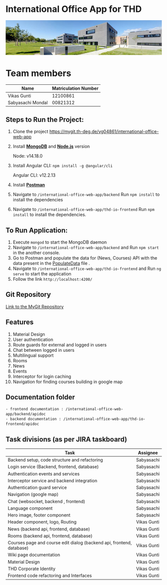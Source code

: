 # International Office App for THD

![THD campus](thd_campus.jpg)

# Team members

| Name              | Matriculation Number |
| ----------------- | -------------------- |
| Vikas Gunti       | 12100861             |
| Sabyasachi Mondal | 00821312             |



## Steps to Run the Project:

 1. Clone the project https://mygit.th-deg.de/vg04861/international-office-web-app  
 2. Install **[MongoDB](https://www.mongodb.com/try/download/community)** and **[Node.js](https://nodejs.org/en/download/)** version 

    Node: v14.18.0
 
 3. Install Angular CLI: `npm install -g @angular/cli` 

    Angular CLI: v12.2.13

 4. Install **[Postman](https://www.postman.com/downloads/)** 

 4. Navigate to `/international-office-web-app/backend` Run `npm install` to install the dependencies
 5. Navigate to `/international-office-web-app/thd-io-frontend` Run `npm install` to install the dependencies.


## To Run Application:

1. Execute `mongod` to start the MongoDB daemon
2. Navigate to `/international-office-web-app/backend` and Run `npm start` in the another console.
3. Go to Postman and populate the data for (News, Courses) API with the data present in the [PopulateData](https://mygit.th-deg.de/vg04861/international-office-web-app/-/blob/5fd44a41e0d050b5bb4b8e9341ab2dc8bf2d05a3/PopulateData) file .
4. Navigate to `/international-office-web-app/thd-io-frontend` and Run `ng serve` to start the application 
5. Follow the link `http://localhost:4200/`





## Git Repository

[Link to the MyGit Repository](https://mygit.th-deg.de/vg04861/international-office-web-app.git)

## Features
1. Material Design
2. User authentication
3. Route guards for external and logged in users
4. Chat between logged in users
5. Multilingual support
6. Rooms
7. News
8. Events
9. Interceptor for login caching
10. Navigation for finding courses building in google map

## Documentation folder

    - frontend documentation : /international-office-web-app/backend/apidoc
    - backend documentation : /international-office-web-app/thd-io-frontend/apidoc

## Task divisions (as per JIRA taskboard)

| Task            | Assignee |
| ----------------- | -------------------- |
| Backend setup, code structure and refactoring | Sabyasachi |
| Login service (Backend, frontend, database) | Sabyasachi |
| Authentication events and services | Sabyasachi |
| Interceptor service and backend integration | Sabyasachi |
| Authentication guard service | Sabyasachi |
| Navigation (google map) | Sabyasachi |
| Chat (websocket, backend , frontend) | Sabyasachi |
| Language component | Sabyasachi |
| Hero image, footer component | Sabyasachi |
| Header component, logo, Routing | Vikas Gunti |
| News (backend api, frontend, database) | Vikas Gunti |
| Rooms (backend api, frontend, database) | Vikas Gunti |
| Courses page and course edit dialog (backend api, frontend, database) | Vikas Gunti |
| Wiki page documentation | Vikas Gunti |
| Material Design| Vikas Gunti |
| THD Corporate Identity | Vikas Gunti |
| Frontend code refactoring and Interfaces | Vikas Gunti |
